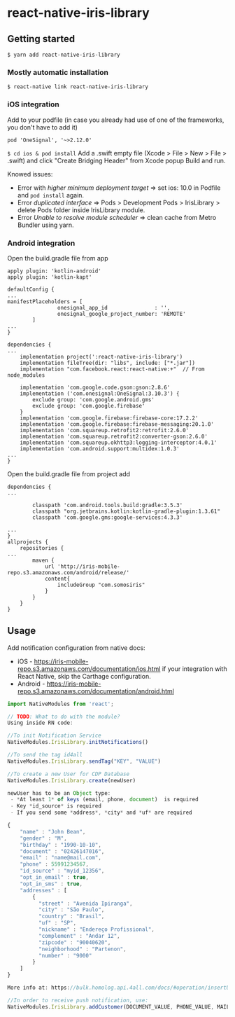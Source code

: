 # react-native-iris-library

## Getting started

`$ yarn add react-native-iris-library`

### Mostly automatic installation

`$ react-native link react-native-iris-library`
### iOS integration
Add to your podfile (in case you already had use of one of the frameworks, you don't have to add it)
```
pod 'OneSignal', '~>2.12.0'
```

`$ cd ios & pod install`
Add a .swift empty file (Xcode > File > New > File > .swift) and click "Create Bridging Header" from Xcode popup
Build and run.

Knowed issues:
* Error with *higher minimum deployment target* => set ios: 10.0 in Podfile and `pod install` again.
* Error *duplicated interface* => Pods > Development Pods > IrisLibrary > delete Pods folder inside IrisLibrary module.
* Error *Unable to resolve module scheduler* => clean cache from Metro Bundler using yarn.

### Android integration
Open the build.gradle file from app
```
apply plugin: 'kotlin-android'
apply plugin: 'kotlin-kapt'

defaultConfig {
...
manifestPlaceholders = [
                onesignal_app_id               : '',
                onesignal_google_project_number: 'REMOTE'
        ]
...
}

dependencies {
...
    implementation project(':react-native-iris-library')
    implementation fileTree(dir: "libs", include: ["*.jar"])
    implementation "com.facebook.react:react-native:+"  // From node_modules

    implementation 'com.google.code.gson:gson:2.8.6'
    implementation ('com.onesignal:OneSignal:3.10.3') {
        exclude group: 'com.google.android.gms'
        exclude group: 'com.google.firebase'
    }
    implementation 'com.google.firebase:firebase-core:17.2.2'
    implementation 'com.google.firebase:firebase-messaging:20.1.0'
    implementation 'com.squareup.retrofit2:retrofit:2.6.0'
    implementation 'com.squareup.retrofit2:converter-gson:2.6.0'
    implementation 'com.squareup.okhttp3:logging-interceptor:4.0.1'
    implementation 'com.android.support:multidex:1.0.3'
...
}
```
Open the build.gradle file from project
add 
```
dependencies {
...

        classpath 'com.android.tools.build:gradle:3.5.3'
        classpath "org.jetbrains.kotlin:kotlin-gradle-plugin:1.3.61"
        classpath 'com.google.gms:google-services:4.3.3'

...
}
allprojects {
    repositories {
...
        maven {
            url 'http://iris-mobile-repo.s3.amazonaws.com/android/release/'
            content{
                includeGroup "com.somosiris"
            }
        }
    }
}
```


## Usage
Add notification configuration from native docs:
- iOS     - https://iris-mobile-repo.s3.amazonaws.com/documentation/ios.html
if your integration with React Native, skip the Carthage configuration.
- Android - https://iris-mobile-repo.s3.amazonaws.com/documentation/android.html

```javascript
import NativeModules from 'react';

// TODO: What to do with the module?
Using inside RN code:

//To init Notification Service
NativeModules.IrisLibrary.initNotifications()

//To send the tag id4all
NativeModules.IrisLibrary.sendTag("KEY", "VALUE")

//To create a new User for CDP Database
NativeModules.IrisLibrary.create(newUser)

newUser has to be an Object type:
 - *At least 1* of keys (email, phone, document)  is required
 - Key *id_source* is required
 - If you send some *address*, *city* and *uf* are required 

{
    "name" : "John Bean",
    "gender" : "M",
    "birthday" : "1990-10-10",
    "document" : "02426147016",
    "email" : "name@mail.com",
    "phone" : 55991234567,
    "id_source" : "myid_12356",
    "opt_in_email" : true,
    "opt_in_sms" : true,
    "addresses" : [
        {
          "street" : "Avenida Ipiranga",
          "city" : "São Paulo",
          "country" : "Brasil",
          "uf" : "SP",
          "nickname" : "Endereço Profissional",
          "complement" : "Andar 12",
          "zipcode" : "90040620",
          "neighborhood" : "Partenon",
          "number" : "9000"
        }
    ]
}

More info at: https://bulk.homolog.api.4all.com/docs/#operation/insertUsers

//In order to receive push notification, use:
NativeModules.IrisLibrary.addCustomer(DOCUMENT_VALUE, PHONE_VALUE, MAIL_VALUE, "")


```

